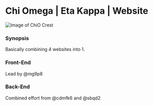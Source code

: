 # Chi Omega | Eta Kappa | Website
![Image of ChiO Crest](https://static.wixstatic.com/media/cdccd8_da32eb7eb6684e178d5cdfb05a036ce4.png/v1/fill/w_299,h_283,al_c,usm_0.66_1.00_0.01/cdccd8_da32eb7eb6684e178d5cdfb05a036ce4.png)

### Synopsis
Basically combining 4 websites into 1.

### Front-End
Lead by @mg9p8

### Back-End
Combined effort from @cdmfk6 and @sbqd2
